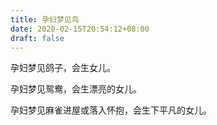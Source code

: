 ```yaml
---
title: 孕妇梦见鸟
date: 2020-02-15T20:54:12+08:00
draft: false
---
```


孕妇梦见鸽子，会生女儿。


孕妇梦见鸳鸯，会生漂亮的女儿。


孕妇梦见麻雀进屋或落入怀抱，会生下平凡的女儿。

